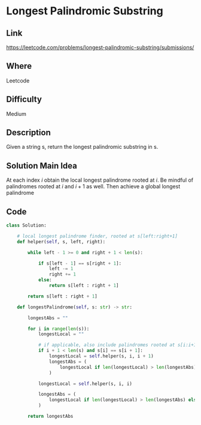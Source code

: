 # Longest Palindromic Substring

## Link

https://leetcode.com/problems/longest-palindromic-substring/submissions/

## Where

Leetcode

## Difficulty

Medium

## Description

Given a string s, return the longest palindromic substring in s.

## Solution Main Idea

At each index $i$ obtain the local longest palindrome rooted at $i$. Be mindful of palindromes rooted at $i$ and $i+1$ as well. Then achieve a global longest palindrome


## Code

```python
class Solution:

    # local longest palindrome finder, rooted at s[left:right+1]
    def helper(self, s, left, right):

        while left - 1 >= 0 and right + 1 < len(s):

            if s[left - 1] == s[right + 1]:
                left -= 1
                right += 1
            else:
                return s[left : right + 1]

        return s[left : right + 1]

    def longestPalindrome(self, s: str) -> str:

        longestAbs = ""

        for i in range(len(s)):
            longestLocal = ""

            # if applicable, also include palindromes rooted at s[i:i+1]
            if i + 1 < len(s) and s[i] == s[i + 1]:
                longestLocal = self.helper(s, i, i + 1)
                longestAbs = (
                    longestLocal if len(longestLocal) > len(longestAbs) else longestAbs
                )

            longestLocal = self.helper(s, i, i)

            longestAbs = (
                longestLocal if len(longestLocal) > len(longestAbs) else longestAbs
            )

        return longestAbs

```
